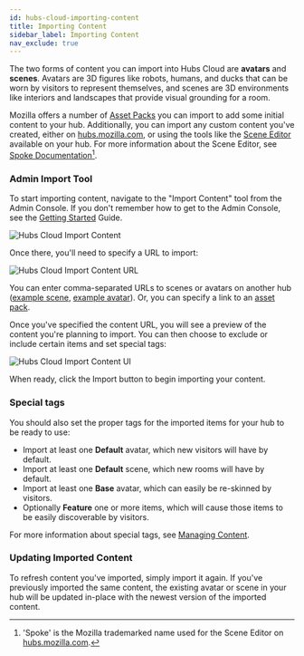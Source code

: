 ```yaml
---
id: hubs-cloud-importing-content
title: Importing Content
sidebar_label: Importing Content
nav_exclude: true
---
```


The two forms of content you can import into Hubs Cloud are **avatars** and **scenes**. Avatars are 3D figures like robots, humans, and ducks that can be worn by visitors to represent themselves, and scenes are 3D environments like interiors and landscapes that provide visual grounding for a room.

Mozilla offers a number of [Asset Packs](./hubs-cloud-asset-packs.md) you can import to add some initial content to your hub. Additionally, you can import any custom content you've created, either on [hubs.mozilla.com](https://hubs.mozilla.com), or using the tools like the [Scene Editor](./hubs-cloud-enable-scene-editor.md) available on your hub. For more information about the Scene Editor, see [Spoke Documentation](http://hubs.local:3000/docs/docs/spoke-creating-projects.html)[^1].

### Admin Import Tool

To start importing content, navigate to the "Import Content" tool from the Admin Console. If you don't remember how to get to the Admin Console, see the [Getting Started](./hubs-cloud-getting-started.md) Guide.

[^1]: 'Spoke' is the Mozilla trademarked name used for the Scene Editor on [hubs.mozilla.com](https://hubs.mozilla.com).

![Hubs Cloud Import Content](img/hubs-cloud-import-content.jpeg)

Once there, you'll need to specify a URL to import:

![Hubs Cloud Import Content URL](img/hubs-cloud-import-content-url.jpeg)

You can enter comma-separated URLs to scenes or avatars on another hub ([example scene](https://hubs.mozilla.com/scenes/rWgv5zN/winter-cheer), [example avatar](https://hubs.mozilla.com/avatars/PcJ8Sxb)). Or, you can specify a link to an [asset pack](./hubs-cloud-asset-packs.md).

Once you've specified the content URL, you will see a preview of the content you're planning to import. You can then choose to exclude or include certain items and set special tags:

![Hubs Cloud Import Content UI](img/hubs-cloud-import-ui.jpeg)

When ready, click the Import button to begin importing your content.

### Special tags
You should also set the proper tags for the imported items for your hub to be ready to use:

- Import at least one **Default** avatar, which new visitors will have by default.
- Import at least one **Default** scene, which new rooms will have by default.
- Import at least one **Base** avatar, which can easily be re-skinned by visitors.
- Optionally **Feature** one or more items, which will cause those items to be easily discoverable by visitors.

For more information about special tags, see [Managing Content](./hubs-cloud-managing-content.md).

### Updating Imported Content

To refresh content you've imported, simply import it again. If you've previously imported the same content, the existing avatar or scene in your hub will be updated in-place with the newest version of the imported content.
